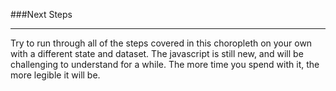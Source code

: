 ###Next Steps

-----

Try to run through all of the steps covered in this choropleth on your own with a different state and dataset. The javascript is still new, and will be challenging to understand for a while. The more time you spend with it, the more legible it will be. 




